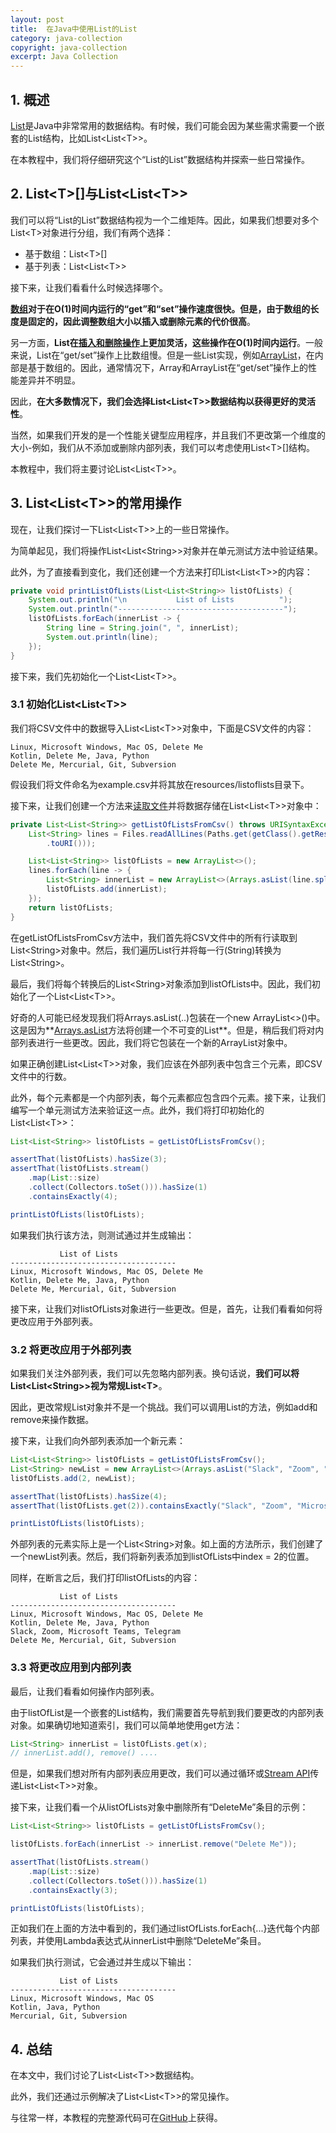 ```yaml
---
layout: post
title:  在Java中使用List的List
category: java-collection
copyright: java-collection
excerpt: Java Collection
---
```


## 1. 概述

[List](https://www.baeldung.com/tag/java-list/)是Java中非常常用的数据结构。有时候，我们可能会因为某些需求需要一个嵌套的List结构，比如List<List<T\>>。

在本教程中，我们将仔细研究这个“List的List”数据结构并探索一些日常操作。

## 2. List<T\>[]与List<List<T\>>

我们可以将“List的List”数据结构视为一个二维矩阵。因此，如果我们想要对多个List<T\>对象进行分组，我们有两个选择：

-   基于数组：List<T\>[]
-   基于列表：List<List<T\>>

接下来，让我们看看什么时候选择哪个。

**[数组](https://www.baeldung.com/java-arrays-guide)对于在O(1)时间内运行的“get”和“set”操作速度很快。但是，由于数组的长度是固定的，因此调整数组大小以插入或删除元素的代价很高**。

另一方面，**List在[插入和删除操作](https://www.baeldung.com/java-add-element-to-array-vs-list)上更加灵活，这些操作在O(1)时间内运行**。一般来说，List在“get/set”操作上比数组慢。但是一些List实现，例如[ArrayList](https://www.baeldung.com/java-arraylist)，在内部是基于数组的。因此，通常情况下，Array和ArrayList在“get/set”操作上的性能差异并不明显。

因此，**在大多数情况下，我们会选择List<List<T\>>数据结构以获得更好的灵活性**。

当然，如果我们开发的是一个性能关键型应用程序，并且我们不更改第一个维度的大小-例如，我们从不添加或删除内部列表，我们可以考虑使用List<T\>[]结构。

本教程中，我们将主要讨论List<List<T\>>。

## 3. List<List<T\>>的常用操作

现在，让我们探讨一下List<List<T\>>上的一些日常操作。

为简单起见，我们将操作List<List<String\>>对象并在单元测试方法中验证结果。

此外，为了直接看到变化，我们还创建一个方法来打印List<List<T\>>的内容：

```java
private void printListOfLists(List<List<String>> listOfLists) {
    System.out.println("\n           List of Lists          ");
    System.out.println("-------------------------------------");
    listOfLists.forEach(innerList -> {
        String line = String.join(", ", innerList);
        System.out.println(line);
    });
}
```

接下来，我们先初始化一个List<List<T\>>。

### 3.1 初始化List<List<T\>>

我们将CSV文件中的数据导入List<List<T\>>对象中，下面是CSV文件的内容：

```csv
Linux, Microsoft Windows, Mac OS, Delete Me
Kotlin, Delete Me, Java, Python
Delete Me, Mercurial, Git, Subversion
```

假设我们将文件命名为example.csv并将其放在resources/listoflists目录下。

接下来，让我们创建一个方法来[读取文件](https://www.baeldung.com/reading-file-in-java#1-reading-a-small-file)并将数据存储在List<List<T\>>对象中：

```java
private List<List<String>> getListOfListsFromCsv() throws URISyntaxException, IOException {
    List<String> lines = Files.readAllLines(Paths.get(getClass().getResource("/listoflists/example.csv")
        .toURI()));

    List<List<String>> listOfLists = new ArrayList<>();
    lines.forEach(line -> {
        List<String> innerList = new ArrayList<>(Arrays.asList(line.split(", ")));
        listOfLists.add(innerList);
    });
    return listOfLists;
}
```

在getListOfListsFromCsv方法中，我们首先将CSV文件中的所有行读取到List<String\>对象中。然后，我们遍历List行并将每一行(String)转换为List<String\>。

最后，我们将每个转换后的List<String\>对象添加到listOfLists中。因此，我们初始化了一个List<List<T\>>。

好奇的人可能已经发现我们将Arrays.asList(..)包装在一个new ArrayList<\>()中。这是因为**[Arrays.asList](https://www.baeldung.com/java-arrays-aslist-vs-new-arraylist)方法将创建一个不可变的List**。但是，稍后我们将对内部列表进行一些更改。因此，我们将它包装在一个新的ArrayList对象中。

如果正确创建List<List<T\>>对象，我们应该在外部列表中包含三个元素，即CSV文件中的行数。

此外，每个元素都是一个内部列表，每个元素都应包含四个元素。接下来，让我们编写一个单元测试方法来验证这一点。此外，我们将打印初始化的List<List<T\>>：

```java
List<List<String>> listOfLists = getListOfListsFromCsv();

assertThat(listOfLists).hasSize(3);
assertThat(listOfLists.stream()
    .map(List::size)
    .collect(Collectors.toSet())).hasSize(1)
    .containsExactly(4);

printListOfLists(listOfLists);
```

如果我们执行该方法，则测试通过并生成输出：

```text
           List of Lists           
-------------------------------------
Linux, Microsoft Windows, Mac OS, Delete Me
Kotlin, Delete Me, Java, Python
Delete Me, Mercurial, Git, Subversion
```

接下来，让我们对listOfLists对象进行一些更改。但是，首先，让我们看看如何将更改应用于外部列表。

### 3.2 将更改应用于外部列表

如果我们关注外部列表，我们可以先忽略内部列表。换句话说，**我们可以将List<List<String\>>视为常规List<T\>**。

因此，更改常规List对象并不是一个挑战。我们可以调用List的方法，例如add和remove来操作数据。

接下来，让我们向外部列表添加一个新元素：

```java
List<List<String>> listOfLists = getListOfListsFromCsv();
List<String> newList = new ArrayList<>(Arrays.asList("Slack", "Zoom", "Microsoft Teams", "Telegram"));
listOfLists.add(2, newList);

assertThat(listOfLists).hasSize(4);
assertThat(listOfLists.get(2)).containsExactly("Slack", "Zoom", "Microsoft Teams", "Telegram");

printListOfLists(listOfLists);
```

外部列表的元素实际上是一个List<String\>对象。如上面的方法所示，我们创建了一个newList列表。然后，我们将新列表添加到listOfLists中index = 2的位置。

同样，在断言之后，我们打印listOfLists的内容：

```text
           List of Lists           
-------------------------------------
Linux, Microsoft Windows, Mac OS, Delete Me
Kotlin, Delete Me, Java, Python
Slack, Zoom, Microsoft Teams, Telegram
Delete Me, Mercurial, Git, Subversion
```

### 3.3 将更改应用到内部列表

最后，让我们看看如何操作内部列表。

由于listOfList是一个嵌套的List结构，我们需要首先导航到我们要更改的内部列表对象。如果确切地知道索引，我们可以简单地使用get方法：

```java
List<String> innerList = listOfLists.get(x);
// innerList.add(), remove() ....
```

但是，如果我们想对所有内部列表应用更改，我们可以通过循环或[Stream API](https://www.baeldung.com/java-8-streams)传递List<List<T\>>对象。

接下来，让我们看一个从listOfLists对象中删除所有“DeleteMe”条目的示例：

```java
List<List<String>> listOfLists = getListOfListsFromCsv();

listOfLists.forEach(innerList -> innerList.remove("Delete Me"));

assertThat(listOfLists.stream()
    .map(List::size)
    .collect(Collectors.toSet())).hasSize(1)
    .containsExactly(3);

printListOfLists(listOfLists);
```

正如我们在上面的方法中看到的，我们通过listOfLists.forEach{...}迭代每个内部列表，并使用Lambda表达式从innerList中删除“DeleteMe”条目。

如果我们执行测试，它会通过并生成以下输出：

```text
           List of Lists           
-------------------------------------
Linux, Microsoft Windows, Mac OS
Kotlin, Java, Python
Mercurial, Git, Subversion
```

## 4. 总结

在本文中，我们讨论了List<List<T\>>数据结构。

此外，我们还通过示例解决了List<List<T\>>的常见操作。

与往常一样，本教程的完整源代码可在[GitHub](https://github.com/tuyucheng7/taketoday-tutorial4j/tree/master/java-core-modules/java-collections-list-4)上获得。
